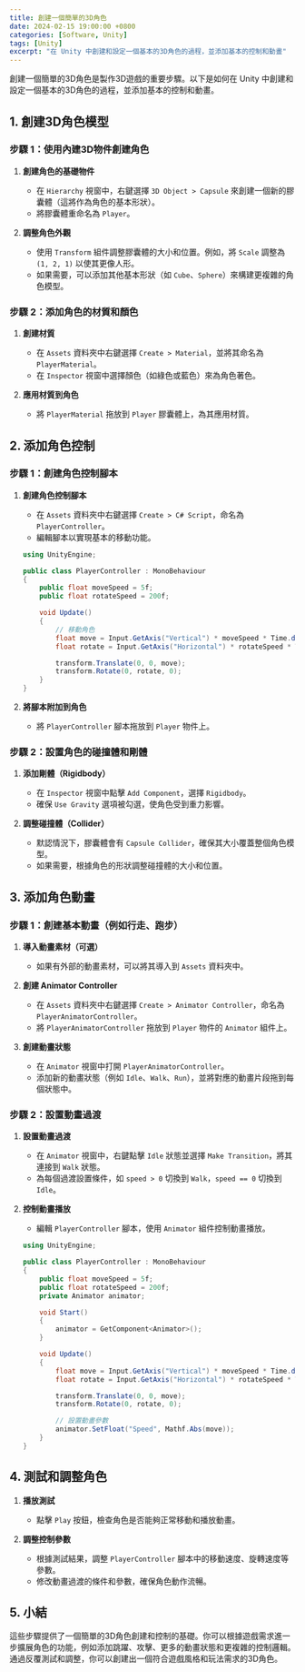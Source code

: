 ```yaml
---
title: 創建一個簡單的3D角色
date: 2024-02-15 19:00:00 +0800
categories: [Software, Unity]
tags: [Unity] 
excerpt: "在 Unity 中創建和設定一個基本的3D角色的過程，並添加基本的控制和動畫"
---
```


創建一個簡單的3D角色是製作3D遊戲的重要步驟。以下是如何在 Unity 中創建和設定一個基本的3D角色的過程，並添加基本的控制和動畫。

## **1. 創建3D角色模型**

### **步驟 1：使用內建3D物件創建角色**

1. **創建角色的基礎物件**
   - 在 `Hierarchy` 視窗中，右鍵選擇 `3D Object > Capsule` 來創建一個新的膠囊體（這將作為角色的基本形狀）。
   - 將膠囊體重命名為 `Player`。

2. **調整角色外觀**
   - 使用 `Transform` 組件調整膠囊體的大小和位置。例如，將 `Scale` 調整為 `(1, 2, 1)` 以使其更像人形。
   - 如果需要，可以添加其他基本形狀（如 `Cube`、`Sphere`）來構建更複雜的角色模型。

### **步驟 2：添加角色的材質和顏色**

1. **創建材質**
   - 在 `Assets` 資料夾中右鍵選擇 `Create > Material`，並將其命名為 `PlayerMaterial`。
   - 在 `Inspector` 視窗中選擇顏色（如綠色或藍色）來為角色著色。

2. **應用材質到角色**
   - 將 `PlayerMaterial` 拖放到 `Player` 膠囊體上，為其應用材質。

## **2. 添加角色控制**

### **步驟 1：創建角色控制腳本**

1. **創建角色控制腳本**
   - 在 `Assets` 資料夾中右鍵選擇 `Create > C# Script`，命名為 `PlayerController`。
   - 編輯腳本以實現基本的移動功能。

   ```csharp
   using UnityEngine;

   public class PlayerController : MonoBehaviour
   {
       public float moveSpeed = 5f;
       public float rotateSpeed = 200f;

       void Update()
       {
           // 移動角色
           float move = Input.GetAxis("Vertical") * moveSpeed * Time.deltaTime;
           float rotate = Input.GetAxis("Horizontal") * rotateSpeed * Time.deltaTime;

           transform.Translate(0, 0, move);
           transform.Rotate(0, rotate, 0);
       }
   }
   ```

2. **將腳本附加到角色**
   - 將 `PlayerController` 腳本拖放到 `Player` 物件上。

### **步驟 2：設置角色的碰撞體和剛體**

1. **添加剛體（Rigidbody）**
   - 在 `Inspector` 視窗中點擊 `Add Component`，選擇 `Rigidbody`。
   - 確保 `Use Gravity` 選項被勾選，使角色受到重力影響。

2. **調整碰撞體（Collider）**
   - 默認情況下，膠囊體會有 `Capsule Collider`，確保其大小覆蓋整個角色模型。
   - 如果需要，根據角色的形狀調整碰撞體的大小和位置。

## **3. 添加角色動畫**

### **步驟 1：創建基本動畫（例如行走、跑步）**

1. **導入動畫素材（可選）**
   - 如果有外部的動畫素材，可以將其導入到 `Assets` 資料夾中。

2. **創建 Animator Controller**
   - 在 `Assets` 資料夾中右鍵選擇 `Create > Animator Controller`，命名為 `PlayerAnimatorController`。
   - 將 `PlayerAnimatorController` 拖放到 `Player` 物件的 `Animator` 組件上。

3. **創建動畫狀態**
   - 在 `Animator` 視窗中打開 `PlayerAnimatorController`。
   - 添加新的動畫狀態（例如 `Idle`、`Walk`、`Run`），並將對應的動畫片段拖到每個狀態中。

### **步驟 2：設置動畫過渡**

1. **設置動畫過渡**
   - 在 `Animator` 視窗中，右鍵點擊 `Idle` 狀態並選擇 `Make Transition`，將其連接到 `Walk` 狀態。
   - 為每個過渡設置條件，如 `speed > 0` 切換到 `Walk`，`speed == 0` 切換到 `Idle`。

2. **控制動畫播放**
   - 編輯 `PlayerController` 腳本，使用 `Animator` 組件控制動畫播放。

   ```csharp
   using UnityEngine;

   public class PlayerController : MonoBehaviour
   {
       public float moveSpeed = 5f;
       public float rotateSpeed = 200f;
       private Animator animator;

       void Start()
       {
           animator = GetComponent<Animator>();
       }

       void Update()
       {
           float move = Input.GetAxis("Vertical") * moveSpeed * Time.deltaTime;
           float rotate = Input.GetAxis("Horizontal") * rotateSpeed * Time.deltaTime;

           transform.Translate(0, 0, move);
           transform.Rotate(0, rotate, 0);

           // 設置動畫參數
           animator.SetFloat("Speed", Mathf.Abs(move));
       }
   }
   ```

## **4. 測試和調整角色**

1. **播放測試**
   - 點擊 `Play` 按鈕，檢查角色是否能夠正常移動和播放動畫。

2. **調整控制參數**
   - 根據測試結果，調整 `PlayerController` 腳本中的移動速度、旋轉速度等參數。
   - 修改動畫過渡的條件和參數，確保角色動作流暢。

## **5. 小結**

這些步驟提供了一個簡單的3D角色創建和控制的基礎。你可以根據遊戲需求進一步擴展角色的功能，例如添加跳躍、攻擊、更多的動畫狀態和更複雜的控制邏輯。通過反覆測試和調整，你可以創建出一個符合遊戲風格和玩法需求的3D角色。
